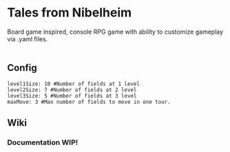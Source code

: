 # Tales from Nibelheim

Board game inspired, console RPG game with ability to customize gameplay via .yaml files.<br><br>

Config
-------------
```
level1Size: 10 #Number of fields at 1 level
level2Size: 7 #Number of fields at 2 level
level3Size: 5 #Number of fields at 3 level
maxMove: 3 #Max number of fields to move in one tour.
```

Wiki
-------------
### Documentation WIP!
